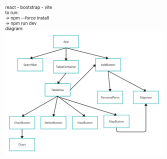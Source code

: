 <style>
img  {
  background-color: #000010;
}
</style>
react - bootstrap - vite
<br />
to run:
<br />
  -> npm --force install
  <br />
  -> npm run dev
  <br />
  diagram:
  <br />
<img src="./src/assets/diagram.png"/>
